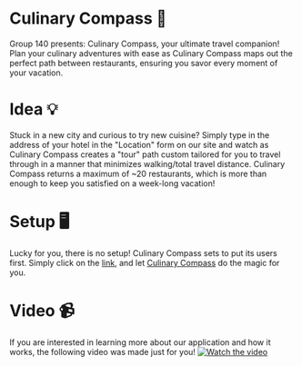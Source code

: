 # Culinary Compass 🧭

Group 140 presents: Culinary Compass, your ultimate travel companion! Plan your culinary adventures with ease as Culinary Compass maps out the perfect path between restaurants, ensuring you savor every moment of your vacation.

# Idea 💡
Stuck in a new city and curious to try new cuisine? Simply type in the address of your hotel in the "Location" form on our site and watch as Culinary Compass creates a "tour" path custom tailored for you to travel through in a manner that minimizes walking/total travel distance. Culinary Compass returns a maximum of ~20 restaurants, which is more than enough to keep you satisfied on a week-long vacation!

# Setup 🖥️
Lucky for you, there is no setup! Culinary Compass sets to put its users first. Simply click on the [link](https://culinarycompass-delta.vercel.app/), and let [Culinary Compass](https://culinarycompass-delta.vercel.app/) do the magic for you. 

# Video 📹
If you are interested in learning more about our application and how it works, the following video was made just for you!
[![Watch the video](https://img.youtube.com/vi/NA6210b_wNI/maxresdefault.jpg)](https://youtu.be/NA6210b_wNI)
